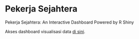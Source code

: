 # Pekerja Sejahtera
Pekerja Sejahtera: An Interactive Dashboard Powered by R Shiny

Akses dashboard visualisasi data  <a href="https://rezkyyayang.shinyapps.io/PekerjaSejahtera/">di sini</a>.
